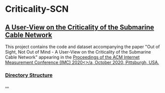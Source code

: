 # Criticality-SCN
<h2><a href="https://aqualab.cs.northwestern.edu/publications/">A User-View on the Criticality of the Submarine Cable Network</a></h2>

<p>This project contains the code and dataset accompanying the paper "Out of Sight, Not Out of Mind - A User-View on the Criticality of the 
Submarine Cable Network" appearing in the <a href="https://conferences.sigcomm.org/imc/2020/">Proceedings of the ACM Internet Measurement 
Conference (IMC) 2020<>/a, October 2020, Pittsburgh, USA.</p> 

<h3>Directory Structure</h3>

<p>...</p>

